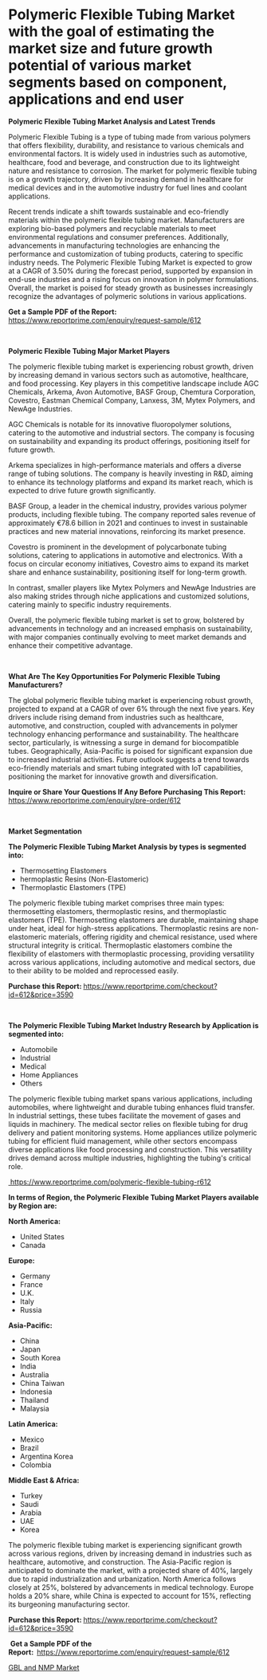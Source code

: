 <p><h1>Polymeric Flexible Tubing Market with the goal of estimating the market size and future growth potential of various market segments based on component, applications and end user</h1></p><p><strong>Polymeric Flexible Tubing Market Analysis and Latest Trends</strong></p>
<p><p>Polymeric Flexible Tubing is a type of tubing made from various polymers that offers flexibility, durability, and resistance to various chemicals and environmental factors. It is widely used in industries such as automotive, healthcare, food and beverage, and construction due to its lightweight nature and resistance to corrosion. The market for polymeric flexible tubing is on a growth trajectory, driven by increasing demand in healthcare for medical devices and in the automotive industry for fuel lines and coolant applications.</p><p>Recent trends indicate a shift towards sustainable and eco-friendly materials within the polymeric flexible tubing market. Manufacturers are exploring bio-based polymers and recyclable materials to meet environmental regulations and consumer preferences. Additionally, advancements in manufacturing technologies are enhancing the performance and customization of tubing products, catering to specific industry needs. The Polymeric Flexible Tubing Market is expected to grow at a CAGR of 3.50% during the forecast period, supported by expansion in end-use industries and a rising focus on innovation in polymer formulations. Overall, the market is poised for steady growth as businesses increasingly recognize the advantages of polymeric solutions in various applications.</p></p>
<p><strong>Get a Sample PDF of the Report:&nbsp;</strong> <a href="https://www.reportprime.com/enquiry/request-sample/612?utm_campaign=2996&utm_medium=2&utm_source=Github&utm_content=ia&utm_term=18032025&utm_id=polymeric-flexible-tubing">https://www.reportprime.com/enquiry/request-sample/612</a></p>
<p>&nbsp;</p>
<p><strong>Polymeric Flexible Tubing Major Market Players</strong></p>
<p><p>The polymeric flexible tubing market is experiencing robust growth, driven by increasing demand in various sectors such as automotive, healthcare, and food processing. Key players in this competitive landscape include AGC Chemicals, Arkema, Avon Automotive, BASF Group, Chemtura Corporation, Covestro, Eastman Chemical Company, Lanxess, 3M, Mytex Polymers, and NewAge Industries.</p><p>AGC Chemicals is notable for its innovative fluoropolymer solutions, catering to the automotive and industrial sectors. The company is focusing on sustainability and expanding its product offerings, positioning itself for future growth.</p><p>Arkema specializes in high-performance materials and offers a diverse range of tubing solutions. The company is heavily investing in R&D, aiming to enhance its technology platforms and expand its market reach, which is expected to drive future growth significantly.</p><p>BASF Group, a leader in the chemical industry, provides various polymer products, including flexible tubing. The company reported sales revenue of approximately €78.6 billion in 2021 and continues to invest in sustainable practices and new material innovations, reinforcing its market presence.</p><p>Covestro is prominent in the development of polycarbonate tubing solutions, catering to applications in automotive and electronics. With a focus on circular economy initiatives, Covestro aims to expand its market share and enhance sustainability, positioning itself for long-term growth.</p><p>In contrast, smaller players like Mytex Polymers and NewAge Industries are also making strides through niche applications and customized solutions, catering mainly to specific industry requirements. </p><p>Overall, the polymeric flexible tubing market is set to grow, bolstered by advancements in technology and an increased emphasis on sustainability, with major companies continually evolving to meet market demands and enhance their competitive advantage.</p></p>
<p>&nbsp;</p>
<p><strong>What Are The Key Opportunities For Polymeric Flexible Tubing Manufacturers?</strong></p>
<p><p>The global polymeric flexible tubing market is experiencing robust growth, projected to expand at a CAGR of over 6% through the next five years. Key drivers include rising demand from industries such as healthcare, automotive, and construction, coupled with advancements in polymer technology enhancing performance and sustainability. The healthcare sector, particularly, is witnessing a surge in demand for biocompatible tubes. Geographically, Asia-Pacific is poised for significant expansion due to increased industrial activities. Future outlook suggests a trend towards eco-friendly materials and smart tubing integrated with IoT capabilities, positioning the market for innovative growth and diversification.</p></p>
<p><strong>Inquire or Share Your Questions If Any Before Purchasing This Report:</strong> <a href="https://www.reportprime.com/enquiry/pre-order/612?utm_campaign=2996&utm_medium=2&utm_source=Github&utm_content=ia&utm_term=18032025&utm_id=polymeric-flexible-tubing">https://www.reportprime.com/enquiry/pre-order/612</a></p>
<p>&nbsp;</p>
<p><strong>Market Segmentation</strong></p>
<p><strong>The Polymeric Flexible Tubing Market Analysis by types is segmented into:</strong></p>
<p><ul><li>Thermosetting Elastomers</li><li>hermoplastic Resins (Non-Elastomeric)</li><li>Thermoplastic Elastomers (TPE)</li></ul></p>
<p><p>The polymeric flexible tubing market comprises three main types: thermosetting elastomers, thermoplastic resins, and thermoplastic elastomers (TPE). Thermosetting elastomers are durable, maintaining shape under heat, ideal for high-stress applications. Thermoplastic resins are non-elastomeric materials, offering rigidity and chemical resistance, used where structural integrity is critical. Thermoplastic elastomers combine the flexibility of elastomers with thermoplastic processing, providing versatility across various applications, including automotive and medical sectors, due to their ability to be molded and reprocessed easily.</p></p>
<p><strong>Purchase this Report:&nbsp;</strong><a href="https://www.reportprime.com/checkout?id=612&price=3590&utm_campaign=2996&utm_medium=2&utm_source=Github&utm_content=ia&utm_term=18032025&utm_id=polymeric-flexible-tubing">https://www.reportprime.com/checkout?id=612&price=3590</a></p>
<p>&nbsp;</p>
<p><strong>The Polymeric Flexible Tubing Market Industry Research by Application is segmented into:</strong></p>
<p><ul><li>Automobile</li><li>Industrial</li><li>Medical</li><li>Home Appliances</li><li>Others</li></ul></p>
<p><p>The polymeric flexible tubing market spans various applications, including automobiles, where lightweight and durable tubing enhances fluid transfer. In industrial settings, these tubes facilitate the movement of gases and liquids in machinery. The medical sector relies on flexible tubing for drug delivery and patient monitoring systems. Home appliances utilize polymeric tubing for efficient fluid management, while other sectors encompass diverse applications like food processing and construction. This versatility drives demand across multiple industries, highlighting the tubing's critical role.</p></p>
<p><a href="https://www.reportprime.com/polymeric-flexible-tubing-r612?utm_campaign=2996&utm_medium=2&utm_source=Github&utm_content=ia&utm_term=18032025&utm_id=polymeric-flexible-tubing">&nbsp;https://www.reportprime.com/polymeric-flexible-tubing-r612</a></p>
<p><strong>In terms of Region, the Polymeric Flexible Tubing Market Players available by Region are:</strong></p>
<p>
    <p> <strong> North America: </strong>
        <ul>
            <li>United States</li>
            <li>Canada</li>
        </ul>
        </p> 
    <p> <strong> Europe: </strong>
        <ul>
            <li>Germany</li>
            <li>France</li>
            <li>U.K.</li>
            <li>Italy</li>
            <li>Russia</li>
        </ul>
        </p> 
    <p> <strong> Asia-Pacific: </strong>
        <ul>
            <li>China</li>
            <li>Japan</li>
            <li>South Korea</li>
            <li>India</li>
            <li>Australia</li>
            <li>China Taiwan</li>
            <li>Indonesia</li>
            <li>Thailand</li>
            <li>Malaysia</li>
        </ul>
        </p> 
    <p> <strong> Latin America: </strong>
        <ul>
            <li>Mexico</li>
            <li>Brazil</li>
            <li>Argentina Korea</li>
            <li>Colombia</li>
        </ul>
        </p> 
    <p> <strong> Middle East & Africa: </strong>
        <ul>
            <li>Turkey</li>
            <li>Saudi</li>
            <li>Arabia</li>
            <li>UAE</li>
            <li>Korea</li>
        </ul>
    </p>
    </p>
<p><p>The polymeric flexible tubing market is experiencing significant growth across various regions, driven by increasing demand in industries such as healthcare, automotive, and construction. The Asia-Pacific region is anticipated to dominate the market, with a projected share of 40%, largely due to rapid industrialization and urbanization. North America follows closely at 25%, bolstered by advancements in medical technology. Europe holds a 20% share, while China is expected to account for 15%, reflecting its burgeoning manufacturing sector.</p></p>
<p><strong>Purchase this Report: </strong><a href="https://www.reportprime.com/checkout?id=612&price=3590&utm_campaign=2996&utm_medium=2&utm_source=Github&utm_content=ia&utm_term=18032025&utm_id=polymeric-flexible-tubing">https://www.reportprime.com/checkout?id=612&price=3590</a></p>
<p>&nbsp;<strong>Get a Sample PDF of the Report:&nbsp;&nbsp;</strong><a href="https://www.reportprime.com/enquiry/request-sample/612?utm_campaign=2996&utm_medium=2&utm_source=Github&utm_content=ia&utm_term=18032025&utm_id=polymeric-flexible-tubing">https://www.reportprime.com/enquiry/request-sample/612</a></p>
<p><strong></strong></p>
<p><p><a href="https://github.com/vilehoaguy/Market-Research-Report-List-1/blob/main/gbl-and-nmp-market.md?utm_campaign=2996&utm_medium=2&utm_source=Github&utm_content=ia&utm_term=18032025&utm_id=polymeric-flexible-tubing">GBL and NMP Market</a></p></p>